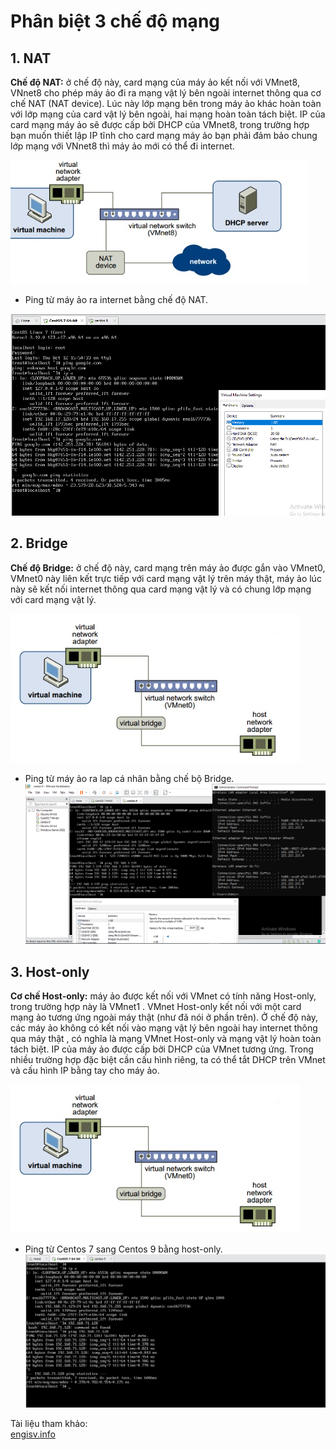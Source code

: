 # Phân biệt 3 chế độ mạng
## 1. NAT
**Chế độ NAT:** ở chế độ này, card mạng của máy ảo kết nối với VMnet8, VNnet8 cho phép máy ảo đi ra mạng vật lý bên ngoài internet thông qua cơ chế NAT (NAT device). Lúc này lớp mạng bên trong máy ảo khác hoàn toàn với lớp mạng của card vật lý bên ngoài, hai mạng hoàn toàn tách biệt. IP của card mạng máy ảo sẽ được cấp bởi DHCP của VMnet8, trong trường hợp bạn muốn thiết lập IP tĩnh cho card mạng máy ảo bạn phải đảm bảo chung lớp mạng với VNnet8 thì máy ảo mới có thể đi internet.

![Alt text](../Images/7.jpg)  

+ Ping từ máy ảo ra internet bằng chế độ NAT.  

![Alt text](../Images/8.PNG)

## 2. Bridge
**Chế độ Bridge:** ở chế độ này, card mạng trên máy ảo được gắn vào VMnet0, VMnet0 này liên kết trực tiếp với card mạng vật lý trên máy thật, máy ảo lúc này sẽ kết nối internet thông qua  card mạng vật lý và có chung lớp mạng với card mạng vật lý.

![Alt text](../Images/9.jpg)

+ Ping từ máy ảo ra lap cá nhân bằng chế bộ Bridge.  
![Alt text](../Images/10.PNG)  



## 3. Host-only
**Cơ chế Host-only:**  máy ảo được kết nối với VMnet có tính năng Host-only, trong trường hợp này là VMnet1 . VMnet Host-only kết nối với  một card mạng ảo tương ứng ngoài máy thật (như đã nói ở phần trên). Ở chế độ này,  các máy ảo không có kết nối vào mạng vật lý bên ngoài hay internet thông qua máy thật , có nghĩa là mạng VMnet Host-only và mạng vật lý hoàn toàn tách biệt. IP của máy ảo được cấp bởi DHCP của VMnet tương ứng. Trong nhiều trường hợp đặc biệt cần cấu hình riêng, ta có thể tắt DHCP trên VMnet và cấu hình IP bằng tay cho máy ảo.

![Alt text](../Images/9.jpg)  

+ Ping từ Centos 7 sang Centos 9 bằng host-only.  
![Alt text](../Images/12.PNG)

Tài liệu tham khảo:  
[engisv.info](https://www.engisv.info/?p=134)